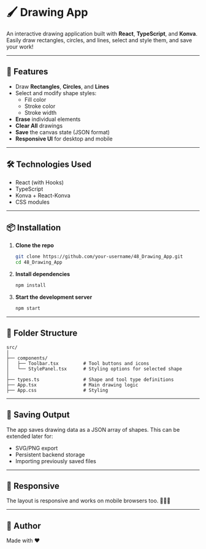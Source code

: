 # 🖌️ Drawing App

An interactive drawing application built with **React**, **TypeScript**, and **Konva**. Easily draw rectangles, circles, and lines, select and style them, and save your work!

---

## 🚀 Features

- Draw **Rectangles**, **Circles**, and **Lines**
- Select and modify shape styles:
  - Fill color
  - Stroke color
  - Stroke width
- **Erase** individual elements
- **Clear All** drawings
- **Save** the canvas state (JSON format)
- **Responsive UI** for desktop and mobile

---

## 🛠️ Technologies Used

- React (with Hooks)
- TypeScript
- Konva + React-Konva
- CSS modules

---

## 📦 Installation

1. **Clone the repo**
   ```bash
   git clone https://github.com/your-username/48_Drawing_App.git
   cd 48_Drawing_App
   ```

2. **Install dependencies**
   ```bash
   npm install
   ```

3. **Start the development server**
   ```bash
   npm start
   ```

---

## 🧾 Folder Structure

```
src/
│
├── components/
│   ├── Toolbar.tsx         # Tool buttons and icons
│   └── StylePanel.tsx      # Styling options for selected shape
│
├── types.ts                # Shape and tool type definitions
├── App.tsx                 # Main drawing logic
├── App.css                 # Styling
```

---

## 📂 Saving Output

The app saves drawing data as a JSON array of shapes. This can be extended later for:
- SVG/PNG export
- Persistent backend storage
- Importing previously saved files

---

## 📱 Responsive

The layout is responsive and works on mobile browsers too. 🧑‍🎨📱

---

## 👤 Author

Made with ❤️
